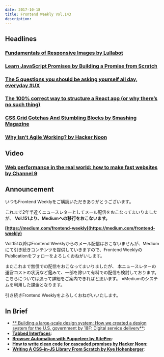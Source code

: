 ```yaml
---
date: 2017-10-18
title: Frontend Weekly Vol.143
description: 
---
```


## Headlines

### [Fundamentals of Responsive Images by Lullabot](https://www.lullabot.com/articles/fundamentals-of-responsive-images)


### [Learn JavaScript Promises by Building a Promise from Scratch](https://medium.com/gitconnected/understand-javascript-promises-by-building-a-promise-from-scratch-84c0fd855720)


### [The 5 questions you should be asking yourself all day, everyday #UX](https://uxdesign.cc/the-5-questions-you-should-be-asking-yourself-all-day-everyday-ux-cf93e2d0fd7e)


### [The 100% correct way to structure a React app (or why there’s no such thing)](https://hackernoon.com/the-100-correct-way-to-structure-a-react-app-or-why-theres-no-such-thing-3ede534ef1ed)


### [CSS Grid Gotchas And Stumbling Blocks by Smashing Magazine](https://www.smashingmagazine.com/2017/09/css-grid-gotchas-stumbling-blocks/)


### [Why Isn’t Agile Working? by Hacker Noon](https://hackernoon.com/why-isnt-agile-working-d7127af1c552)

## Video

### [Web performance in the real world: how to make fast websites by Channel 9](https://channel9.msdn.com/Events/WebPlatformSummit/Microsoft-Edge-Web-Summit-2017/ES15)

## Announcement

いつもFrontend Weeklyをご購読いただきありがとうございます。

これまで2年半近くニュースレターとしてメール配信をおこなってまいりましたが、
**Vol.151より、Mediumへの移行をおこないます。**

**[https://medium.com/frontend-weekly](https://medium.com/frontend-weekly)**

Vol.151以降はFrontend Weeklyからのメール配信はおこないませんが、Mediumにて引き続きコンテンツを提供していきますので、Frontend WeeklyのPublicationをフォローをよろしくおねがいします。

またこれまで無償での配信をおこなってまいりましたが、
本ニュースレターの運営コストの状況など鑑みて、一部を除いて有料での配信も検討しております。
こちらについては追って詳細をご案内できればと思います。
※Mediumのシステムを利用した課金となります。

引き続きFrontend Weeklyをよろしくおねがいいたします。

## In Brief

- [** Building a large-scale design system: How we created a design system for the U.S. government by 18F: Digital service delivery**](https://18f.gsa.gov/2017/10/03/building-a-large-scale-design-system/):
- [**Tabbed Interfaces**](https://inclusive-components.design/tabbed-interfaces/):
- [**Browser Automation with Puppeteer by SitePen**](https://www.sitepen.com/blog/2017/10/04/browser-automation-with-puppeteer/):
- [**How to write clean code for cascaded promises by Hacker Noon**](https://hackernoon.com/how-to-write-clean-code-for-cascaded-promises-809de5b950fd):
- [**Writing A CSS-in-JS Library From Scratch by Kye Hohenberger**](https://medium.com/@tkh44/writing-a-css-in-js-library-from-scratch-96cd23a017b4):